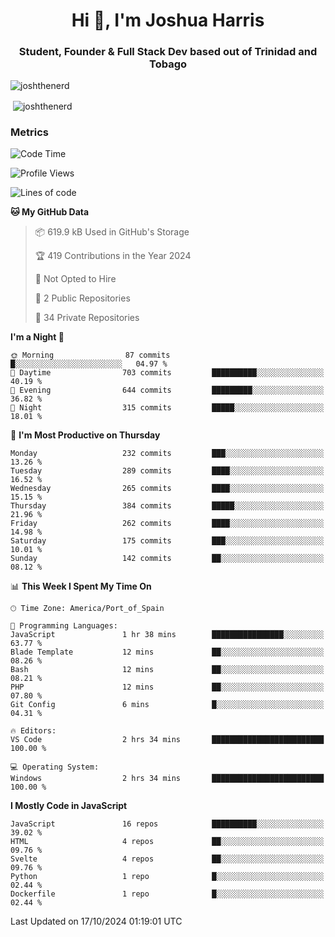 <h1 align="center">Hi 👋, I'm Joshua Harris</h1>
<h3 align="center">Student, Founder & Full Stack Dev based out of Trinidad and Tobago</h3>

<p align="left"> <img src="https://komarev.com/ghpvc/?username=JoshTheDeveloperr" alt="joshthenerd" /> </p>

<p>&nbsp;<img align="center" src="https://github-readme-stats.vercel.app/api?username=JoshTheDeveloperr&show_icons=true&count_private=true" alt="joshthenerd" /></p>

### Metrics

<!--START_SECTION:waka-->
![Code Time](http://img.shields.io/badge/Code%20Time-976%20hrs%208%20mins-blue)

![Profile Views](http://img.shields.io/badge/Profile%20Views-0-blue)

![Lines of code](https://img.shields.io/badge/From%20Hello%20World%20I%27ve%20Written-3.6%20million%20lines%20of%20code-blue)

**🐱 My GitHub Data** 

> 📦 619.9 kB Used in GitHub's Storage 
 > 
> 🏆 419 Contributions in the Year 2024
 > 
> 🚫 Not Opted to Hire
 > 
> 📜 2 Public Repositories 
 > 
> 🔑 34 Private Repositories 
 > 
**I'm a Night 🦉** 

```text
🌞 Morning                87 commits          █░░░░░░░░░░░░░░░░░░░░░░░░   04.97 % 
🌆 Daytime                703 commits         ██████████░░░░░░░░░░░░░░░   40.19 % 
🌃 Evening                644 commits         █████████░░░░░░░░░░░░░░░░   36.82 % 
🌙 Night                  315 commits         █████░░░░░░░░░░░░░░░░░░░░   18.01 % 
```
📅 **I'm Most Productive on Thursday** 

```text
Monday                   232 commits         ███░░░░░░░░░░░░░░░░░░░░░░   13.26 % 
Tuesday                  289 commits         ████░░░░░░░░░░░░░░░░░░░░░   16.52 % 
Wednesday                265 commits         ████░░░░░░░░░░░░░░░░░░░░░   15.15 % 
Thursday                 384 commits         █████░░░░░░░░░░░░░░░░░░░░   21.96 % 
Friday                   262 commits         ████░░░░░░░░░░░░░░░░░░░░░   14.98 % 
Saturday                 175 commits         ███░░░░░░░░░░░░░░░░░░░░░░   10.01 % 
Sunday                   142 commits         ██░░░░░░░░░░░░░░░░░░░░░░░   08.12 % 
```


📊 **This Week I Spent My Time On** 

```text
🕑︎ Time Zone: America/Port_of_Spain

💬 Programming Languages: 
JavaScript               1 hr 38 mins        ████████████████░░░░░░░░░   63.77 % 
Blade Template           12 mins             ██░░░░░░░░░░░░░░░░░░░░░░░   08.26 % 
Bash                     12 mins             ██░░░░░░░░░░░░░░░░░░░░░░░   08.21 % 
PHP                      12 mins             ██░░░░░░░░░░░░░░░░░░░░░░░   07.80 % 
Git Config               6 mins              █░░░░░░░░░░░░░░░░░░░░░░░░   04.31 % 

🔥 Editors: 
VS Code                  2 hrs 34 mins       █████████████████████████   100.00 % 

💻 Operating System: 
Windows                  2 hrs 34 mins       █████████████████████████   100.00 % 
```

**I Mostly Code in JavaScript** 

```text
JavaScript               16 repos            ██████████░░░░░░░░░░░░░░░   39.02 % 
HTML                     4 repos             ██░░░░░░░░░░░░░░░░░░░░░░░   09.76 % 
Svelte                   4 repos             ██░░░░░░░░░░░░░░░░░░░░░░░   09.76 % 
Python                   1 repo              █░░░░░░░░░░░░░░░░░░░░░░░░   02.44 % 
Dockerfile               1 repo              █░░░░░░░░░░░░░░░░░░░░░░░░   02.44 % 
```




 Last Updated on 17/10/2024 01:19:01 UTC
<!--END_SECTION:waka-->
